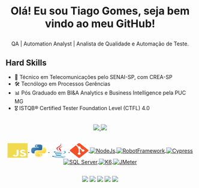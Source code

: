 <h1> <p align="center">Olá! Eu sou Tiago Gomes, seja bem vindo ao meu GitHub!</p></h1>
 
<p align="center"> QA | Automation Analyst | Analista de Qualidade e Automação de Teste.</p>


## Hard Skills
- 📡 Técnico em Telecomunicações pelo SENAI-SP, com CREA-SP
- 🛠️ Tecnólogo em Processos Gerências
- 📊 Pós Graduado em BI&A Analytics e Business Intelligence pela PUC MG
- 🎖️ ISTQB® Certified Tester Foundation Level (CTFL) 4.0

 ##
 
 <div align="center">
  <a href="https://github.com/tgskyline">
  <img height="155em" src="https://github-readme-stats.vercel.app/api?username=tgskyline&show_icons=true&theme=radical&include_all_commits=true&count_private=true"/>
  <img height="155em" src="https://github-readme-stats.vercel.app/api/top-langs/?username=tgskyline&layout=compact&langs_count=7&theme=radical"/>
</div>

<div style="display: inline_block"><br>
  <p align="center"> <img align="center" alt="Js" height="40" width="55" src="https://raw.githubusercontent.com/devicons/devicon/master/icons/javascript/javascript-plain.svg">
  <img align="center" alt="Python" height="40" width="50" src="https://raw.githubusercontent.com/devicons/devicon/master/icons/python/python-original.svg">
  <img align="center" alt="Java" height="40" width="50" src="https://raw.githubusercontent.com/devicons/devicon/master/icons/java/java-original.svg">
  <img align="center" alt="Git" height="40" width="50" src="https://raw.githubusercontent.com/devicons/devicon/master/icons/git/git-original.svg">
  <img align="center" alt="NodeJs" height="85" width="110" src="https://cdn.jsdelivr.net/gh/devicons/devicon@latest/icons/nodejs/nodejs-original-wordmark.svg"" />         
  <img align="center" alt="RobotFramework" height="60" width="110" src="https://blog.nashtechglobal.com/wp-content/uploads/2024/04/RobotFW.jpg" />
  <img align="center" alt="Cypress" height="45" width="110" src="https://cdn.brandfetch.io/idIq_kF0rb/theme/light/logo.svg?c=1dxbfHSJFAPEGdCLU4o5B" />
  <img align="center" alt="SQL Server" height="75" width="110" src="https://cdn.jsdelivr.net/gh/devicons/devicon@latest/icons/microsoftsqlserver/microsoftsqlserver-original-wordmark.svg">
  <img align="center" alt="K6" height="50" width="65" src="https://cdn.jsdelivr.net/gh/devicons/devicon@latest/icons/k6/k6-original.svg" />
  <img align="center" alt="JMeter" height="45" width="110" src="https://i0.wp.com/cdn-images-1.medium.com/max/800/1*KeuQ7uNalz2l4rBOyPAUpg.png?w=1180&ssl=1">
  </p>
  
  
</div>
  
 ##
    
<div> 
  
  <p align="center"> <a href="https://www.linkedin.com/in/tiagogomesdossantos/" target="_blank"><img src="https://img.shields.io/badge/-LinkedIn-%230077B5?style=for-the-badge&logo=linkedin&logoColor=white" target="_blank"></a> 
   <a href="https://www.facebook.com/tiago.gomesdossantos.75" target="_blank"><img src="https://img.shields.io/badge/Facebook-1877F2?style=for-the-badge&logo=facebook&logoColor=white" target="_blank"></a>
   <a href="https://www.instagram.com/tiago.gomes_s/" target="_blank"><img src="https://img.shields.io/badge/-Instagram-%23E4405F?style=for-the-badge&logo=instagram&logoColor=white" target="_blank"></a>
   <a href="tigomes.santos@gmail.com" target="_blank"><img src="https://img.shields.io/badge/Gmail-D14836?style=for-the-badge&logo=gmail&logoColor=white" target="_blank"></a> 
   <a href="https://www.youtube.com/@TgSkyline" target="_blank"><img src="https://img.shields.io/badge/YouTube-FF0000?style=for-the-badge&logo=youtube&logoColor=white" target="_blank"></a> </p>
</div>
  
  
</div>
